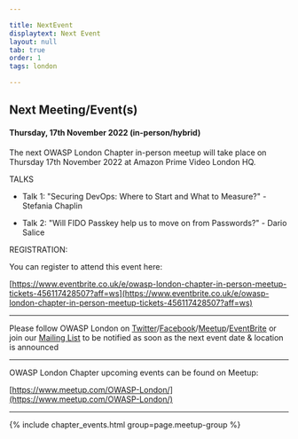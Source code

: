 ```yaml
---

title: NextEvent
displaytext: Next Event
layout: null
tab: true
order: 1
tags: london

---
```


## Next Meeting/Event(s)

#### Thursday, 17th November 2022 (in-person/hybrid)
The next OWASP London Chapter in-person meetup will take place on Thursday 17th November 2022 at Amazon Prime Video London HQ.

TALKS

* Talk 1: "Securing DevOps: Where to Start and What to Measure?" - Stefania Chaplin

* Talk 2: "Will FIDO Passkey help us to move on from Passwords?" - Dario Salice

REGISTRATION:

You can register to attend this event here:

[https://www.eventbrite.co.uk/e/owasp-london-chapter-in-person-meetup-tickets-456117428507?aff=ws](https://www.eventbrite.co.uk/e/owasp-london-chapter-in-person-meetup-tickets-456117428507?aff=ws)


---
Please follow OWASP London on [Twitter](https://twitter.com/owasplondon)/[Facebook](https://www.facebook.com/OWASPLondon)/[Meetup](https://www.meetup.com/OWASP-London/)/[EventBrite](https://www.eventbrite.co.uk/o/owasp-london-chapter-9790101329) or join our [Mailing List](https://groups.google.com/a/owasp.org/forum/#!forum/london-chapter) to be notified as soon as the next event date & location is announced

---
OWASP London Chapter upcoming events can be found on Meetup:

[https://www.meetup.com/OWASP-London/](https://www.meetup.com/OWASP-London/)

---


{% include chapter_events.html group=page.meetup-group %}
